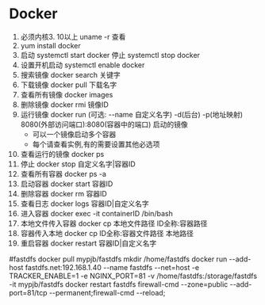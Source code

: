 # Docker
1.  必须内核3. 10以上   uname -r 查看
2.  yum install docker
3.  启动  systemctl start docker     停止 systemctl stop docker
4. 设置开机启动 systemctl enable docker
5. 搜索镜像  docker search 关键字
6. 下载镜像  docker pull 下载名字
7. 查看所有镜像 docker images
8. 删除镜像 docker rmi 镜像ID
9. 运行镜像 docker run (可选: --name 自定义名字) -d(后台) -p(地址映射) 8080(外部访问端口):8080(容器中的端口) 启动的镜像  
    * 可以一个镜像启动多个容器
    * 每个请查看实例,有的需要设置其他必选项
10. 查看运行的镜像 docker ps
11. 停止 docker stop 自定义名字|容器ID
12. 查看所有容器 docker ps -a
13. 启动容器 docker start 容器ID
14. 删除容器 docker rm 容器ID
15. 查看日志 docker logs 容器ID|自定义名字
16. 进入容器 docker exec -it containerID /bin/bash
17. 本地文件传入容器 docker cp 本地文件路径 ID全称:容器路径
18. 容器传入本地 docker cp ID全称:容器文件路径 本地路径
19. 重启容器 docker restart 容器ID|自定义名字

#fastdfs
docker pull mypjb/fastdfs
mkdir /home/fastdfs
docker run --add-host fastdfs.net:192.168.1.40 --name fastdfs --net=host -e TRACKER_ENABLE=1 -e NGINX_PORT=81 -v /home/fastdfs:/storage/fastdfs -it mypjb/fastdfs
docker restart fastdfs
firewall-cmd --zone=public --add-port=81/tcp --permanent;firewall-cmd --reload;
